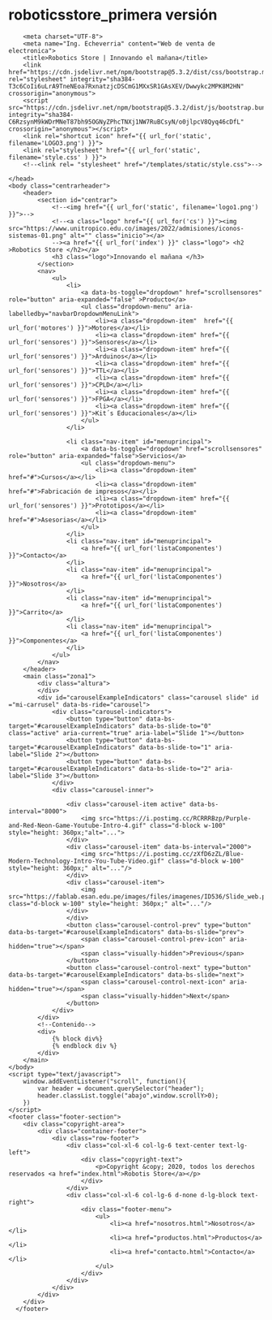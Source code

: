 # roboticsstore_primera versión

<!DOCTYPE html>
<html lang="es">
    <head>

        <meta charset="UTF-8">
        <meta name="Ing. Echeverria" content="Web de venta de electronica">
        <title>Robotics Store | Innovando el mañana</title>
        <link href="https://cdn.jsdelivr.net/npm/bootstrap@5.3.2/dist/css/bootstrap.min.css" rel="stylesheet" integrity="sha384-T3c6CoIi6uLrA9TneNEoa7RxnatzjcDSCmG1MXxSR1GAsXEV/Dwwykc2MPK8M2HN" crossorigin="anonymous">
        <script src="https://cdn.jsdelivr.net/npm/bootstrap@5.3.2/dist/js/bootstrap.bundle.min.js" integrity="sha384-C6RzsynM9kWDrMNeT87bh95OGNyZPhcTNXj1NW7RuBCsyN/o0jlpcV8Qyq46cDfL" crossorigin="anonymous"></script>
        <link rel="shortcut icon" href="{{ url_for('static', filename='LOGO3.png') }}">       
        <link rel="stylesheet" href="{{ url_for('static', filename='style.css' ) }}">
        <!--<link rel= "stylesheet" href="/templates/static/style.css">-->

    </head>
    <body class="centrarheader">
        <header>
            <section id="centrar">
                <!--<img href="{{ url_for('static', filename='logo1.png') }}">-->
                <!--<a class="logo" href="{{ url_for('cs') }}"><img src="https://www.unitropico.edu.co/images/2022/admisiones/iconos-sistemas-01.png" alt="" class="inicio"></a>
                --><a href="{{ url_for('index') }}" class="logo"> <h2 >Robotics Store </h2></a>
                <h3 class="logo">Innovando el mañana </h3>
            </section>
            <nav>
                <ul>
                    <li>
                        <a data-bs-toggle="dropdown" href="scrollsensores" role="button" aria-expanded="false" >Producto</a>
                        <ul class="dropdown-menu" aria-labelledby="navbarDropdownMenuLink">
                            <li><a class="dropdown-item"  href="{{ url_for('motores') }}">Motores</a></li>
                            <li><a class="dropdown-item" href="{{ url_for('sensores') }}">Sensores</a></li>
                            <li><a class="dropdown-item" href="{{ url_for('sensores') }}">Arduinos</a></li>
                            <li><a class="dropdown-item" href="{{ url_for('sensores') }}">TTL</a></li>
                            <li><a class="dropdown-item" href="{{ url_for('sensores') }}">CPLD</a></li>
                            <li><a class="dropdown-item" href="{{ url_for('sensores') }}">FPGA</a></li>
                            <li><a class="dropdown-item" href="{{ url_for('sensores') }}">Kit´s Educacionales</a></li>
                        </ul>
                    </li>
                    
                    <li class="nav-item" id="menuprincipal">
                        <a data-bs-toggle="dropdown" href="scrollsensores" role="button" aria-expanded="false">Servicios</a>
                        <ul class="dropdown-menu">
                            <li><a class="dropdown-item" href="#">Cursos</a></li>
                            <li><a class="dropdown-item" href="#">Fabricación de impresos</a></li>
                            <li><a class="dropdown-item" href="{{ url_for('sensores') }}">Prototipos</a></li>
                            <li><a class="dropdown-item" href="#">Asesorias</a></li>
                        </ul>
                    </li>
                    <li class="nav-item" id="menuprincipal">
                        <a href="{{ url_for('listaComponentes') }}">Contacto</a>
                    </li>
                    <li class="nav-item" id="menuprincipal">
                        <a href="{{ url_for('listaComponentes') }}">Nosotros</a>
                    </li>
                    <li class="nav-item" id="menuprincipal">
                        <a href="{{ url_for('listaComponentes') }}">Carrito</a>
                    </li>
                    <li class="nav-item" id="menuprincipal">
                        <a href="{{ url_for('listaComponentes') }}">Componentes</a>
                    </li>
                </ul>
            </nav>
        </header>
        <main class="zona1">
            <div class="altura">
            </div>
            <div id="carouselExampleIndicators" class="carousel slide" id ="mi-carrusel" data-bs-ride="carousel">
                <div class="carousel-indicators">
                    <button type="button" data-bs-target="#carouselExampleIndicators" data-bs-slide-to="0" class="active" aria-current="true" aria-label="Slide 1"></button>
                    <button type="button" data-bs-target="#carouselExampleIndicators" data-bs-slide-to="1" aria-label="Slide 2"></button>
                    <button type="button" data-bs-target="#carouselExampleIndicators" data-bs-slide-to="2" aria-label="Slide 3"></button>
                </div>
                <div class="carousel-inner">
                    
                    <div class="carousel-item active" data-bs-interval="8000">
                        <img src="https://i.postimg.cc/RCRRRBzp/Purple-and-Red-Neon-Game-Youtube-Intro-4.gif" class="d-block w-100" style="height: 360px;"alt="...">
                    </div>
                    <div class="carousel-item" data-bs-interval="2000">
                        <img src="https://i.postimg.cc/zXfD6zZL/Blue-Modern-Technology-Intro-You-Tube-Video.gif" class="d-block w-100" style="height: 360px;" alt="..."/>
                    </div>
                    <div class="carousel-item">
                        <img src="https://fablab.esan.edu.pe/images/files/imagenes/ID536/Slide_web.png" class="d-block w-100" style="height: 360px;" alt="..."/>
                    </div>
                    </div>
                    <button class="carousel-control-prev" type="button" data-bs-target="#carouselExampleIndicators" data-bs-slide="prev">
                        <span class="carousel-control-prev-icon" aria-hidden="true"></span>
                        <span class="visually-hidden">Previous</span>
                    </button>
                    <button class="carousel-control-next" type="button" data-bs-target="#carouselExampleIndicators" data-bs-slide="next">
                        <span class="carousel-control-next-icon" aria-hidden="true"></span>
                        <span class="visually-hidden">Next</span>
                    </button>
                </div>
            </div>
            <!--Contenido-->
            <div>
                {% block div%}
                {% endblock div %}
            </div>
        </main>
    </body>
    <script type="text/javascript">
        window.addEventListener("scroll", function(){
            var header = document.querySelector("header");
            header.classList.toggle("abajo",window.scrollY>0);
        })
    </script>
    <footer class="footer-section">
        <div class="copyright-area">
            <div class="container-footer">
                <div class="row-footer">
                    <div class="col-xl-6 col-lg-6 text-center text-lg-left">
                        <div class="copyright-text">
                            <p>Copyright &copy; 2020, todos los derechos reservados <a href="index.html">Robotis Store</a></p>
                        </div>
                    </div>
                    <div class="col-xl-6 col-lg-6 d-none d-lg-block text-right">
                        <div class="footer-menu">
                            <ul>
                                <li><a href="nosotros.html">Nosotros</a></li>
                                <li><a href="productos.html">Productos</a></li>
                                <li><a href="contacto.html">Contacto</a></li>
                            </ul>
                        </div>
                    </div>
                </div>
            </div>
        </div>
      </footer>  
</html>
